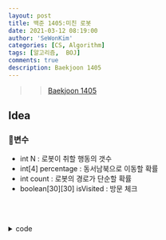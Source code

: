 ```yaml
---
layout: post
title: 백준 1405:미친 로봇
date: 2021-03-12 08:19:00
author: 'SeWonKim'
categories: [CS, Algorithm]
tags: [알고리즘,  BOJ]
comments: true
description: Baekjoon 1405
---
```


> > [Baekjoon 1405](https://www.acmicpc.net/problem/1405)

## Idea

### 🥚변수

- int N : 로봇이 취할 행동의 갯수
- int[4] percentage : 동서남북으로 이동할 확률
- int count : 로봇의 경로가 단순할 확률
- boolean[30][30] isVisited : 방문 체크
  

&nbsp;  
&nbsp;


<details>
<summary>code</summary>
<div markdown="1">

```java
import java.io.*;
import java.util.*;

public class Main {
    private static int N;
    private static double answer;
    private static double[] percentage;
    private static boolean[][] isVisited;
    private static int[][] d = { {0, 1}, {0, -1}, {1, 0}, {-1, 0} };

    public static void main(String[] args) throws Exception {
        BufferedReader br = new BufferedReader(new InputStreamReader(System.in));
        StringTokenizer st = new StringTokenizer(br.readLine(), " ");
        N = Integer.parseInt(st.nextToken());
        isVisited = new boolean[50][50];
        percentage = new double[4];
        for (int i = 0; i < 4; i++) {
            percentage[i] = Double.parseDouble(st.nextToken())/100;
        }

        isVisited[25][25] = true;
        dfs(0, 25, 25, 1.0f);

        System.out.println(answer);
    }

    private static void dfs(int cnt, int r, int c, double per) {
        // 기저 조건
        if(cnt == N) {
            answer += per;   // 확률 더하기
            return;
        }

        // 유도 조건
        for (int i = 0; i < 4; i++) {
            if(percentage[i] > 0) { // 그 방향으로 갈 확률이 있고
                int nr = r + d[i][0];
                int nc = c + d[i][1];

                if (!isVisited[nr][nc]) {   // 아직 방문하지 않은 곳이면 방문
                    isVisited[nr][nc] = true;
                    dfs(cnt + 1, nr, nc, per * percentage[i]);
                    isVisited[nr][nc] = false;
                }
            }
        }
    }
}
```

</div>
</details>

&nbsp;  
&nbsp;

